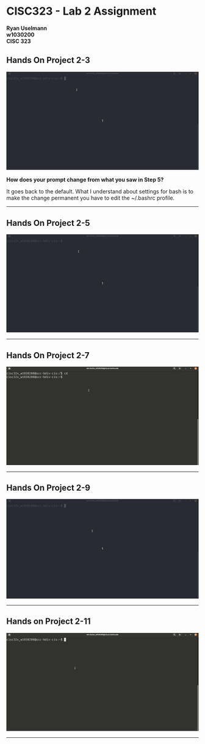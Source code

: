 # CISC323 - Lab 2 Assignment

**Ryan Uselmann**<br>
**w1030200**<br>
**CISC 323**

## Hands On Project 2-3

![Hands on Lab 2-3](lab-media/Project-2-3.gif)

**How does your prompt change from what you saw in Step 5?**

It goes back to the default. What I understand about settings for bash is to make the change permanent you have to edit the ~/.bashrc profile.

------

## Hands On Project 2-5

![Hands on Lab 2-5](lab-media/Project-2-5.gif)

------

## Hands On Project 2-7

![Hands on Lab 2-7](lab-media/Project-2-7.gif)

------

## Hands On Project 2-9

![Hands on Lab 2-9](lab-media/Project-2-9.gif)

------

## Hands on Project 2-11

![Hands on Lab 2-11](lab-media/Project-2-11.gif)

------
